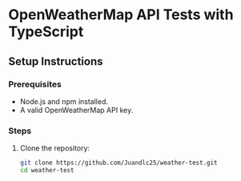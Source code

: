 # OpenWeatherMap API Tests with TypeScript

## Setup Instructions

### Prerequisites

- Node.js and npm installed.
- A valid OpenWeatherMap API key.

### Steps

1. Clone the repository:
   ```bash
   git clone https://github.com/Juandlc25/weather-test.git
   cd weather-test
   ```
